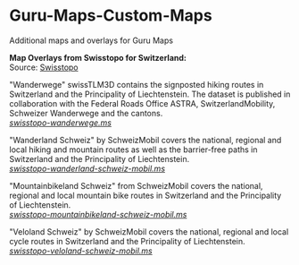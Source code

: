 # Guru-Maps-Custom-Maps
Additional maps and overlays for Guru Maps

**Map Overlays from Swisstopo for Switzerland:**  
Source: [Swisstopo](https://s.geo.admin.ch/vlg9fcsjhqdn)

"Wanderwege" swissTLM3D contains the signposted hiking routes in Switzerland and the Principality of Liechtenstein. The dataset is published in collaboration with the Federal Roads Office ASTRA, SwitzerlandMobility, Schweizer Wanderwege and the cantons.  
[_swisstopo-wanderwege.ms_](/swisstopo-wanderwege.ms)  

"Wanderland Schweiz" by SchweizMobil covers the national, regional and local hiking and mountain routes as well as the barrier-free paths in Switzerland and the Principality of Liechtenstein.  
[_swisstopo-wanderland-schweiz-mobil.ms_](/swisstopo-wanderland-schweiz-mobil.ms)  

"Mountainbikeland Schweiz" from SchweizMobil covers the national, regional and local mountain bike routes in Switzerland and the Principality of Liechtenstein.  
[_swisstopo-mountainbikeland-schweiz-mobil.ms_](/swisstopo-mountainbikeland-schweiz-mobil.ms)  

"Veloland Schweiz" by SchweizMobil covers the national, regional and local cycle routes in Switzerland and the Principality of Liechtenstein.  
[_swisstopo-veloland-schweiz-mobil.ms_](/swisstopo-veloland-schweiz-mobil.ms)  
